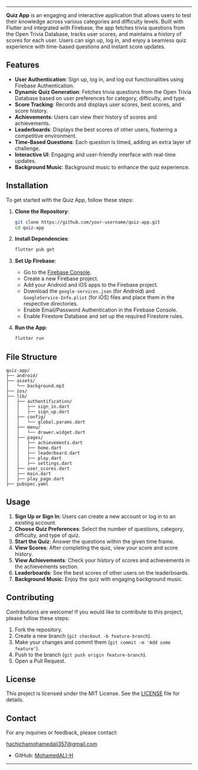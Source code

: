 
---


**Quiz App** is an engaging and interactive application that allows users to test their knowledge across various categories and difficulty levels. 
Built with Flutter and integrated with Firebase, the app fetches trivia questions from the Open Trivia Database, tracks user scores,
and maintains a history of scores for each user.
Users can sign up, log in, and enjoy a seamless quiz experience with time-based questions and instant score updates.

## Features

- **User Authentication**: Sign up, log in, and log out functionalities using Firebase Authentication.
- **Dynamic Quiz Generation**: Fetches trivia questions from the Open Trivia Database based on user preferences for category, difficulty, and type.
- **Score Tracking**: Records and displays user scores, best scores, and score history.
- **Achievements**: Users can view their history of scores and achievements.
- **Leaderboards**: Displays the best scores of other users, fostering a competitive environment.
- **Time-Based Questions**: Each question is timed, adding an extra layer of challenge.
- **Interactive UI**: Engaging and user-friendly interface with real-time updates.
- **Background Music**: Background music to enhance the quiz experience.

## Installation

To get started with the Quiz App, follow these steps:

1. **Clone the Repository**:
   ```bash
   git clone https://github.com/your-username/quiz-app.git
   cd quiz-app
   ```

2. **Install Dependencies**:
   ```bash
   flutter pub get
   ```

3. **Set Up Firebase**:
    - Go to the [Firebase Console](https://console.firebase.google.com/).
    - Create a new Firebase project.
    - Add your Android and iOS apps to the Firebase project.
    - Download the `google-services.json` (for Android) and `GoogleService-Info.plist` (for iOS) files and place them in the respective directories.
    - Enable Email/Password Authentication in the Firebase Console.
    - Enable Firestore Database and set up the required Firestore rules.

4. **Run the App**:
   ```bash
   flutter run
   ```

## File Structure

```plaintext
quiz-app/
├── android/
├── assets/
│   └── background.mp3
├── ios/
├── lib/
│   ├── authentification/
│   │   ├── sign_in.dart
│   │   ├── sign_up.dart
│   ├── config/
│   │   └── global.params.dart
│   ├── menu/
│   │   └── drawer.widget.dart
│   ├── pages/
│   │   ├── achievements.dart
│   │   ├── home.dart
│   │   ├── leaderboard.dart
│   │   ├── play.dart
│   │   ├── settings.dart
│   ├── user_scores.dart
│   ├── main.dart
│   ├── play_page.dart
├── pubspec.yaml
```

## Usage

1. **Sign Up or Sign In**: Users can create a new account or log in to an existing account.
2. **Choose Quiz Preferences**: Select the number of questions, category, difficulty, and type of quiz.
3. **Start the Quiz**: Answer the questions within the given time frame.
4. **View Scores**: After completing the quiz, view your score and score history.
5. **View Achievements**: Check your history of scores and achievements in the achievements section.
6. **Leaderboards**: See the best scores of other users on the leaderboards.
7. **Background Music**: Enjoy the quiz with engaging background music.

## Contributing

Contributions are welcome! If you would like to contribute to this project, please follow these steps:

1. Fork the repository.
2. Create a new branch (`git checkout -b feature-branch`).
3. Make your changes and commit them (`git commit -m 'Add some feature'`).
4. Push to the branch (`git push origin feature-branch`).
5. Open a Pull Request.

## License

This project is licensed under the MIT License. See the [LICENSE](LICENSE) file for details.

## Contact

For any inquiries or feedback, please contact:

[hachichamohamedali357@gmail.com](mailto:hachichamohamedali357@gmail.com)
- GitHub: [MohamedALI-H](https://github.com/MohamedALI-H)

---

